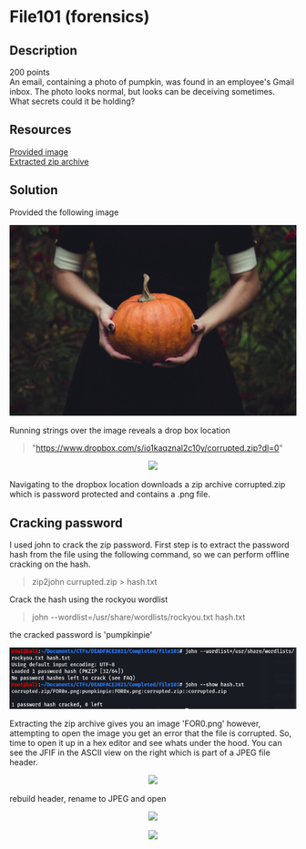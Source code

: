 # File101 (forensics) 

## Description

200 points  
An email, containing a photo of pumpkin, was found in an employee's Gmail inbox. The photo looks normal, but looks can be deceiving sometimes. What secrets could it be holding?

## Resources

[Provided image](https://github.com/FidgetCube/CTF_writeups/blob/main/2021-DEADFACE-CTF/File101(forensics)/providedImage.jpg)  
[Extracted zip archive](https://github.com/FidgetCube/CTF_writeups/blob/main/2021-DEADFACE-CTF/File101(forensics)/corrupted.zip)

## Solution

Provided the following image
<p align="center"><img src="providedImage.jpg"></p>

Running strings over the image reveals a drop box location 
>"https://www.dropbox.com/s/io1kaqznal2c10y/corrupted.zip?dl=0"
<p align="center"><img src="/_images/strings.png"></p>

Navigating to the dropbox location downloads a zip archive corrupted.zip which is password protected and contains a .png file.

## Cracking password

I used john to crack the zip password. First step is to extract the password hash from the file using the following command, so we can perform offline cracking on the hash.
>zip2john currupted.zip > hash.txt

Crack the hash using the rockyou wordlist
>john --wordlist=/usr/share/wordlists/rockyou.txt hash.txt

the cracked password is 'pumpkinpie'
<p align="center"><img src="_images/cracked.png"></p>

Extracting the zip archive gives you an image 'FOR0.png' however, attempting to open the image you get an error that the file is corrupted. So, time to open it up in a hex editor and see whats under the hood. You can see the JFIF in the ASCII view on the right which is part of a JPEG file header. 
<p align="center"><img src="_images/3dcode.png"></p>

rebuild header, rename to JPEG and open
<p align="center"><img src="_images/3dcode.png"></p>


<p align="center"><img src="_images/3dcode.png"></p>
